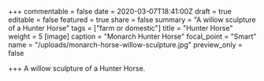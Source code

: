 +++
commentable = false
date = 2020-03-07T18:41:00Z
draft = true
editable = false
featured = true
share = false
summary = "A willow sculpture of a Hunter Horse"
tags = ["farm or domestic"]
title = "Hunter Horse"
weight = 5
[image]
caption = "Monarch Hunter Horse"
focal_point = "Smart"
name = "/uploads/monarch-horse-willow-sculpture.jpg"
preview_only = false

+++
A willow sculpture of a Hunter Horse.